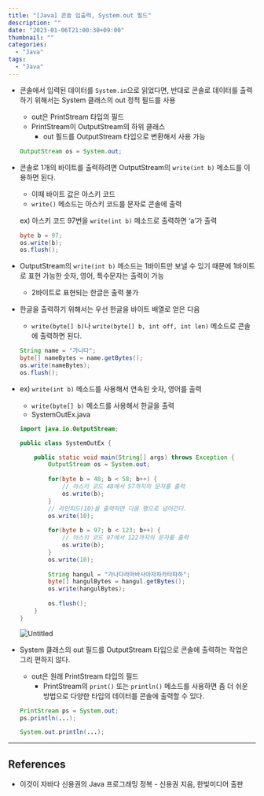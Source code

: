 ```yaml
---
title: "[Java] 콘솔 입출력, System.out 필드"
description: ""
date: "2023-01-06T21:00:30+09:00"
thumbnail: ""
categories:
  - "Java"
tags:
  - "Java"
---
```

<!--more-->

- 콘솔에서 입력된 데이터를 `System.in`으로 읽었다면, 반대로 콘솔로 데이터를 출력하기 위해서는 System 클래스의 out 정적 필드를 사용
    - out은 PrintStream 타입의 필드
    - PrintStream이 OutputStream의 하위 클래스
        - out 필드를 OutputStream 타입으로 변환해서 사용 가능
    
    ```java
    OutputStream os = System.out;
    ```
    
- 콘솔로 1개의 바이트를 출력하려면 OutputStream의 `write(int b)` 메소드를 이용하면 된다.
    - 이때 바이트 값은 아스키 코드
    - `write()` 메소드는 아스키 코드를 문자로 콘솔에 출력
    
    ex) 아스키 코드 97번을 `write(int b)` 메소드로 출력하면 ‘a’가 출력
    
    ```java
    byte b = 97;
    os.write(b);
    os.flush();
    ```
    
- OutputStream의 `write(int b)` 메소드는 1바이트만 보낼 수 있기 때문에 1바이트로 표현 가능한 숫자, 영어, 특수문자는 출력이 가능
    - 2바이트로 표현되는 한글은 출력 불가
- 한글을 출력하기 위해서는 우선 한글을 바이트 배열로 얻은 다음
    - `write(byte[] b)`나 `write(byte[] b, int off, int len)` 메소드로 콘솔에 출력하면 된다.
    
    ```java
    String name = "가나다";
    byte[] nameBytes = name.getBytes();
    os.write(nameBytes);
    os.flush();
    ```
    
- ex) `write(int b)` 메소드를 사용해서 연속된 숫자, 영어를 출력
    - `write(byte[] b)` 메소드를 사용해서 한글을 출력
    - SystemOutEx.java
    
    ```java
    import java.io.OutputStream;
    
    public class SystemOutEx {
    
    	public static void main(String[] args) throws Exception {
    		OutputStream os = System.out;
    		
    		for(byte b = 48; b < 58; b++) {
    			// 아스키 코드 48에서 57까지의 문자를 출력
    			os.write(b);
    		}
    		// 라인피드(10)을 출력하면 다음 행으로 넘어간다.
    		os.write(10);
    		
    		for(byte b = 97; b < 123; b++) {
    			// 아스키 코드 97에서 122까지의 문자를 출력
    			os.write(b);
    		}
    		os.write(10);
    		
    		String hangul = "가나다라마바사아자차카타파하";
    		byte[] hangulBytes = hangul.getBytes();
    		os.write(hangulBytes);
    		
    		os.flush();
    	}
    }
    ```
    
    ![Untitled](/images/lang_java/inputOutput/System_out_필드/Untitled.png)
    
- System 클래스의 out 필드를 OutputStream 타입으로 콘솔에 출력하는 작업은 그리 편하지 않다.
    - out은 원래 PrintStream 타입의 필드
        - PrintStream의 `print()` 또는 `println()` 메소드를 사용하면 좀 더 쉬운 방법으로 다양한 타입의 데이터를 콘솔에 출력할 수 있다.
    
    ```java
    PrintStream ps = System.out;
    ps.println(...);
    ```
    
    ```java
    System.out.println(...);
    ```
    

---

## References

- 이것이 자바다 신용권의 Java 프로그래밍 정복 - 신용권 지음, 한빛미디어 출판